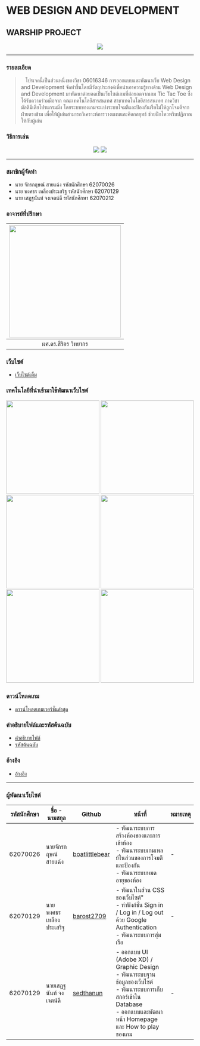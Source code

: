 # WEB DESIGN AND DEVELOPMENT
## WARSHIP PROJECT

<p align="center">
  <img src="https://cdn.discordapp.com/attachments/946408815119699998/971025532911222794/unknown.png">
</p>

<hr>

### รายละเอียด

> &nbsp;&nbsp;&nbsp;โปรเจคนี้เป็นส่วนหนึ่งของวิชา 06016346 การออกแบบและพัฒนาเว็บ Web Design and Development จัดทำขึ้นโดยมีวัตถุประสงค์เพื่อนำเอาความรู้ทางด้าน Web Design and Development มาพัฒนาต่อยอดเป็นเว็บไซต์เกมที่ต่อยอดจากเกม Tic Tac Toe ซึ่งได้รับความร่วมมือจาก คณะเทคโนโลยีสารสนเทศ สาขาเทคโนโลยีสารสนเทศ ภาควิชามัลติมีเดียโปรแกรมมิ่ง โดยระบบของเกมจะแบ่งระบบโจมตีและป้องกันเรือไม่ให้ถูกโจมตีจากฝ่ายตรงข้าม เพื่อให้ผู้เล่นสามารถวิเคราะห์การวางแผนและคิดกลยุทธ์ ช่วยฝึกไหวพริบปฏิภาณให้กับผู้เล่น

### วิธีการเล่น 

<p align="center">
  <img src="https://cdn.discordapp.com/attachments/946408815119699998/971066896797536337/Howtoplay4Artboard-1.png">
  <img src="https://cdn.discordapp.com/attachments/946408815119699998/971066897040834621/Howtoplay4Artboard-2.png">
</p>

<hr>

### สมาชิกผู้จัดทำ

- นาย จักรกฤษณ์ สายแฉ่ง รหัสนักศึกษา 62070026
- นาย พงศธร เหลืองประเสริฐ รหัสนักศึกษา 62070129
- นาย เสฏฐนันท์ จงเจตน์ดี รหัสนักศึกษา 62070212

### อาจารย์ที่ปรึกษา

| <img src="https://www.it.kmitl.ac.th/wp-content/uploads/2018/03/Sirion.jpg" width="300px" height="300px"> | 
|:-:|
|ผศ.ดร.สิริอร วิทยากร|

### เว็บไซต์

- [เว็บไซต์เต็ม]()

### เทคโนโลยีที่นำเข้ามาใช้พัฒนาเว็บไซต์

<p align="center">
  <img src="https://cdn.discordapp.com/attachments/946408815119699998/971863545379713134/course_6020_image.png" width="250px" height="250px">
  <img src="https://cdn.discordapp.com/attachments/946408815119699998/971864101703802970/bootstrap-logo-vector.png" width="250px" height="250px">
  <img src="https://cdn.discordapp.com/attachments/946408815119699998/971864773576757358/firebase_logo_shot.png" width="250px" height="250px">
  <img src="https://cdn.discordapp.com/attachments/946408815119699998/971864773354483723/nodejs_logo_banner_01-600x314-1.png" width="250px" height="250px">
  <img src="https://cdn.discordapp.com/attachments/946408815119699998/971864773111185418/0_L3Spf8jWYvDlbgw-.png" width="250px" height="250px">
  <img src="https://cdn.discordapp.com/attachments/946408815119699998/971864455778557952/images.png" width="250px" height="250px">
</p>

### ดาวน์โหลดเกม

- [ดาวน์โหลดเกมเวอร์ชั่นล่าสุด]()

### คำอธิบายไฟล์และรหัสต้นฉบับ
- [คำอธิบายไฟล์]()
- [รหัสต้นฉบับ]()

### อ้างอิง
- [อ้างอิง]()

<hr>

### ผู้พัฒนาเว็บไซต์

|รหัสนักศึกษา| ชื่อ - นามสกุล | Github | หน้าที่ | หมายเหตุ |
|--|----|--|---|--|
| 62070026 | นายจักรกฤษณ์ สายแฉ่ง | [boatlittlebear](https://github.com/boatlittlebear) | - พัฒนาระบบการสร้างห้องของและการเข้าห้อง<br /> - พัฒนาระบบเกมเพลย์ในส่วนของการโจมตีและป้องกัน<br /> - พัฒนาระบบหมดอายุของห้อง | - |
| 62070129 | นายพงศธร เหลืองประเสริฐ | [barost2709](https://github.com/barost2709) | - พัฒนาในส่วน CSS ของเว็บไซต์" <br /> - ทำฟังก์ชั่น Sign in / Log in / Log out ด้วย Google Authentication<br /> - พัฒนาระบบการสุ่มเรือ | - |
| 62070129 | นายเสฏฐนันท์ จงเจตน์ดี | [sedthanun](https://github.com/sedthanun) | - ออกแบบ UI (Adobe XD) / Graphic Design <br /> - พัฒนาระบบฐานข้อมูลของเว็บไซต์<br /> - พัฒนาระบบการเก็บสกอร์เข้าใน Database<br /> - ออกแบบและพัฒนา หน้า Homepage และ How to play ของเกม | - |


